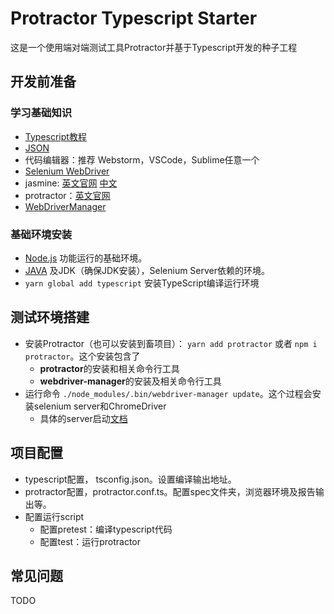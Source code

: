 # Protractor Typescript Starter

这是一个使用端对端测试工具Protractor并基于Typescript开发的种子工程

## 开发前准备
### 学习基础知识
* [Typescript教程](https://www.runoob.com/typescript/ts-tutorial.html)
* [JSON](https://baike.baidu.com/item/JSON)
* 代码编辑器：推荐 Webstorm，VSCode，Sublime任意一个
* [Selenium WebDriver](https://github.com/SeleniumHQ/selenium/wiki/WebDriverJs)
* jasmine: [英文官网](https://jasmine.github.io/index.html) [中文](https://www.ibm.com/developerworks/cn/web/1404_changwz_jasmine/index.html)
* protractor：[英文官网](http://www.protractortest.org) 
* [WebDriverManager](https://github.com/bonigarcia/webdrivermanager)

### 基础环境安装
* [Node.js](https://nodejs.org/en/) 功能运行的基础环境。
* [JAVA](https://www.java.com/en/download) 及JDK（确保JDK安装），Selenium Server依赖的环境。
* `yarn global add typescript` 安装TypeScript编译运行环境

## 测试环境搭建
* 安装Protractor（也可以安装到畜项目）： `yarn add protractor` 或者 `npm i protractor`。这个安装包含了
    * **protractor**的安装和相关命令行工具
    * **webdriver-manager**的安装及相关命令行工具    
* 运行命令 `./node_modules/.bin/webdriver-manager update`。这个过程会安装selenium server和ChromeDriver
    * 具体的server启动[文档](http://www.protractortest.org/#/server-setup)

## 项目配置
* typescript配置， tsconfig.json。设置编译输出地址。
* protractor配置，protractor.conf.ts。配置spec文件夹，浏览器环境及报告输出等。
* 配置运行script
    * 配置pretest：编译typescript代码
    * 配置test：运行protractor

## 常见问题
TODO

